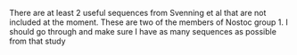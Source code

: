 There are at least 2 useful sequences from Svenning et al that are not included at the moment.
These are two of the members of Nostoc group 1. I should go through and make sure I have
as many sequences as possible from that study